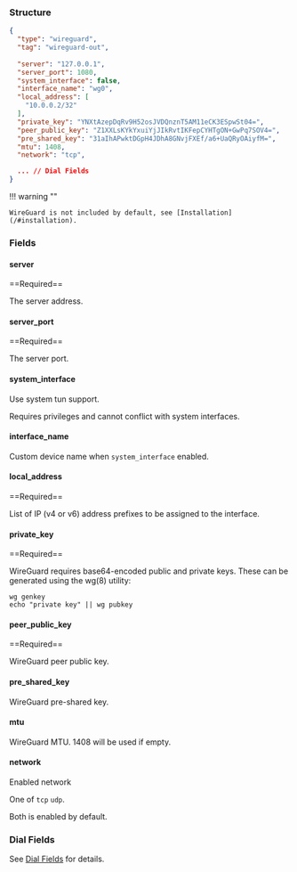 ### Structure

```json
{
  "type": "wireguard",
  "tag": "wireguard-out",
  
  "server": "127.0.0.1",
  "server_port": 1080,
  "system_interface": false,
  "interface_name": "wg0",
  "local_address": [
    "10.0.0.2/32"
  ],
  "private_key": "YNXtAzepDqRv9H52osJVDQnznT5AM11eCK3ESpwSt04=",
  "peer_public_key": "Z1XXLsKYkYxuiYjJIkRvtIKFepCYHTgON+GwPq7SOV4=",
  "pre_shared_key": "31aIhAPwktDGpH4JDhA8GNvjFXEf/a6+UaQRyOAiyfM=",
  "mtu": 1408,
  "network": "tcp",

  ... // Dial Fields
}
```

!!! warning ""

    WireGuard is not included by default, see [Installation](/#installation).

### Fields

#### server

==Required==

The server address.

#### server_port

==Required==

The server port.

#### system_interface

Use system tun support.

Requires privileges and cannot conflict with system interfaces.

#### interface_name

Custom device name when `system_interface` enabled.

#### local_address

==Required==

List of IP (v4 or v6) address prefixes to be assigned to the interface.

#### private_key

==Required==

WireGuard requires base64-encoded public and private keys. These can be generated using the wg(8) utility:

```shell
wg genkey
echo "private key" || wg pubkey
```

#### peer_public_key

==Required==

WireGuard peer public key.

#### pre_shared_key

WireGuard pre-shared key.

#### mtu

WireGuard MTU. 1408 will be used if empty.

#### network

Enabled network

One of `tcp` `udp`.

Both is enabled by default.

### Dial Fields

See [Dial Fields](/configuration/shared/dial) for details.
